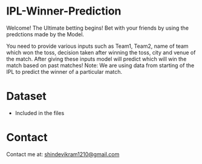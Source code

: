 # IPL-Winner-Prediction
Welcome!
The Ultimate betting begins! Bet with your friends by using the predctions made by the Model.


You need to provide various inputs such as Team1, Team2, name of team which won the toss, decision taken after winning the toss, city and venue of the match.
After giving these inputs model will predict which will win the match based on past matches!
Note: We are using data from starting of the IPL to predict the winner of a particular match.

# Dataset
- Included in the files

# Contact
Contact me at: shindevikram1210@gmail.com
